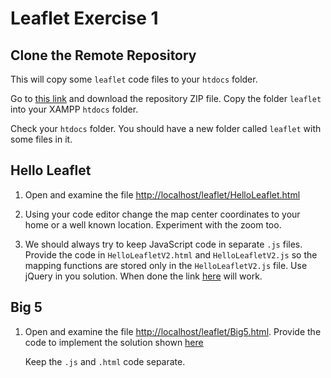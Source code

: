 # Leaflet Exercise 1

## Clone the Remote Repository

This will copy some ``leaflet`` code files to your ``htdocs`` folder.  

Go to [this link](/wdl2024/tree/main) and download the repository ZIP file.  Copy the folder ``leaflet`` into your XAMPP ``htdocs`` folder.

Check your ``htdocs`` folder.  You should have a new folder called ``leaflet`` with some files in it.


## Hello Leaflet 

1.	Open and examine the file [http://localhost/leaflet/HelloLeaflet.html](http://localhost/leaflet/HelloLeaflet.html)

1.	Using your code editor change the map center coordinates to your home or a well known location.  Experiment with the zoom too.

1.	We should always try to keep JavaScript code in separate `.js` files.  Provide the code in `HelloLeafletV2.html` and `HelloLeafletV2.js` so the mapping functions are stored only in the `HelloLeafletV2.js` file.  Use jQuery in you solution.  When done the link [here](http://localhost/Leaflet/HelloLeafletV2.html) will work.


## Big 5

1.	Open and examine the file [http://localhost/leaflet/Big5.html](http://localhost/leaflet/Big5.html).  Provide the code to implement the solution shown [here](images/Big5.gif)

	Keep the `.js` and `.html` code separate.


